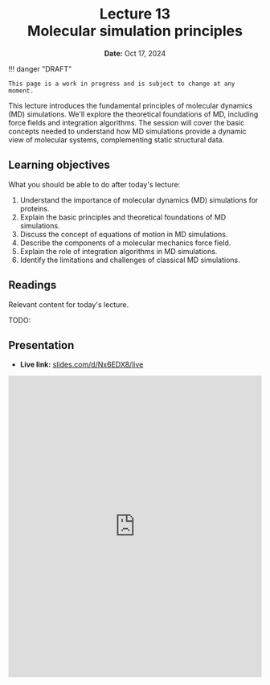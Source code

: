 <h1 align="center">
<b>Lecture 13</b><br>
Molecular simulation principles
</h1>
<p align="center">
<b>Date:</b> Oct 17, 2024
</p>

!!! danger "DRAFT"

    This page is a work in progress and is subject to change at any moment.

This lecture introduces the fundamental principles of molecular dynamics (MD) simulations.
We'll explore the theoretical foundations of MD, including force fields and integration algorithms.
The session will cover the basic concepts needed to understand how MD simulations provide a dynamic view of molecular systems, complementing static structural data.

## Learning objectives

What you should be able to do after today's lecture:

1.  Understand the importance of molecular dynamics (MD) simulations for proteins.
2.  Explain the basic principles and theoretical foundations of MD simulations.
3.  Discuss the concept of equations of motion in MD simulations.
4.  Describe the components of a molecular mechanics force field.
5.  Explain the role of integration algorithms in MD simulations.
6.  Identify the limitations and challenges of classical MD simulations.

## Readings

Relevant content for today's lecture.

TODO:

## Presentation

<!-- -   **View:** [slides.com/aalexmmaldonado/biosc1540-l13](https://slides.com/aalexmmaldonado/biosc1540-l13) -->
-   **Live link:** [slides.com/d/Nx6EDX8/live](https://slides.com/d/Nx6EDX8/live)
<!-- -   **Download:** [biosc1540-l13.pdf](/lectures/13/biosc1540-l13.pdf) -->

<iframe src="https://slides.com/aalexmmaldonado/biosc1540-l13/embed?byline=hidden&share=hidden" width="100%" height="600" title="BIOSC 1540: Lecture 13" scrolling="no" frameborder="0" webkitallowfullscreen mozallowfullscreen allowfullscreen></iframe>
